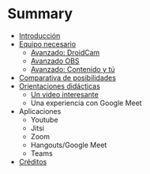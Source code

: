 # Summary

* [Introducción](README.md)
* [Equipo necesario ](equipo-necesario.md)
  * [Avanzado: DroidCam](equipo-necesario/avanzado-droidcam.md)
  * [Avanzado OBS](equipo-necesario/avanzado-obs.md)
  * [Avanzado: Contenido y tú](equipo-necesario/avanzado-presentacion-y-tu.md)
* [Comparativa de posibilidades](comparativa-de-posibilidades.md)
* [Orientaciones didácticas](orientaciones-didacticas.md)
  * [Un video interesante](orientaciones-didacticas/un-video-interesante.md)
  * Una experiencia con Google Meet
* Aplicaciones
  * Youtube
  * Jitsi
  * Zoom
  * Hangouts/Google Meet
  * Teams
* [Créditos](creditos.md)

